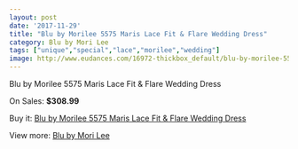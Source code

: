```yaml
---
layout: post
date: '2017-11-29'
title: "Blu by Morilee 5575 Maris Lace Fit & Flare Wedding Dress"
category: Blu by Mori Lee
tags: ["unique","special","lace","morilee","wedding"]
image: http://www.eudances.com/16972-thickbox_default/blu-by-morilee-5575-maris-lace-fit-flare-wedding-dress.jpg
---
```

Blu by Morilee 5575 Maris Lace Fit & Flare Wedding Dress

On Sales: **$308.99**
<a href="https://www.eudances.com/en/blu-by-mori-lee/4972-blu-by-morilee-5575-maris-lace-fit-flare-wedding-dress.html"><amp-img layout="responsive" width="600" height="600" src="//www.eudances.com/16972-thickbox_default/blu-by-morilee-5575-maris-lace-fit-flare-wedding-dress.jpg" alt="Blu by Morilee 5575 Maris Lace Fit & Flare Wedding Dress 0" /></a>
<a href="https://www.eudances.com/en/blu-by-mori-lee/4972-blu-by-morilee-5575-maris-lace-fit-flare-wedding-dress.html"><amp-img layout="responsive" width="600" height="600" src="//www.eudances.com/16977-thickbox_default/blu-by-morilee-5575-maris-lace-fit-flare-wedding-dress.jpg" alt="Blu by Morilee 5575 Maris Lace Fit & Flare Wedding Dress 1" /></a>
<a href="https://www.eudances.com/en/blu-by-mori-lee/4972-blu-by-morilee-5575-maris-lace-fit-flare-wedding-dress.html"><amp-img layout="responsive" width="600" height="600" src="//www.eudances.com/16976-thickbox_default/blu-by-morilee-5575-maris-lace-fit-flare-wedding-dress.jpg" alt="Blu by Morilee 5575 Maris Lace Fit & Flare Wedding Dress 2" /></a>
<a href="https://www.eudances.com/en/blu-by-mori-lee/4972-blu-by-morilee-5575-maris-lace-fit-flare-wedding-dress.html"><amp-img layout="responsive" width="600" height="600" src="//www.eudances.com/16975-thickbox_default/blu-by-morilee-5575-maris-lace-fit-flare-wedding-dress.jpg" alt="Blu by Morilee 5575 Maris Lace Fit & Flare Wedding Dress 3" /></a>
<a href="https://www.eudances.com/en/blu-by-mori-lee/4972-blu-by-morilee-5575-maris-lace-fit-flare-wedding-dress.html"><amp-img layout="responsive" width="600" height="600" src="//www.eudances.com/16974-thickbox_default/blu-by-morilee-5575-maris-lace-fit-flare-wedding-dress.jpg" alt="Blu by Morilee 5575 Maris Lace Fit & Flare Wedding Dress 4" /></a>
<a href="https://www.eudances.com/en/blu-by-mori-lee/4972-blu-by-morilee-5575-maris-lace-fit-flare-wedding-dress.html"><amp-img layout="responsive" width="600" height="600" src="//www.eudances.com/16973-thickbox_default/blu-by-morilee-5575-maris-lace-fit-flare-wedding-dress.jpg" alt="Blu by Morilee 5575 Maris Lace Fit & Flare Wedding Dress 5" /></a>

Buy it: [Blu by Morilee 5575 Maris Lace Fit & Flare Wedding Dress](https://www.eudances.com/en/blu-by-mori-lee/4972-blu-by-morilee-5575-maris-lace-fit-flare-wedding-dress.html "Blu by Morilee 5575 Maris Lace Fit & Flare Wedding Dress")

View more: [Blu by Mori Lee](https://www.eudances.com/en/39-blu-by-mori-lee "Blu by Mori Lee")